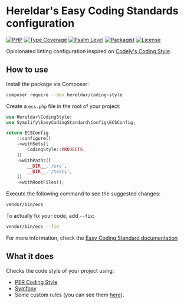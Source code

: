 Hereldar's Easy Coding Standards configuration
==============================================

[![PHP][php-badge]][php-url]
[![Type Coverage][shepherd-coverage-badge]][shepherd-url]
[![Psalm Level][shepherd-level-badge]][shepherd-url]
[![Packagist][packagist-version-badge]][packagist-url]
[![License][license-badge]][license-url]

[php-badge]: https://img.shields.io/badge/php-8.0%20to%208.3-777bb3.svg
[php-url]: https://coveralls.io/github/hereldar/php-coding-style
[shepherd-coverage-badge]: https://shepherd.dev/github/hereldar/php-coding-style/coverage.svg
[shepherd-level-badge]: https://shepherd.dev/github/hereldar/php-coding-style/level.svg
[shepherd-url]: https://shepherd.dev/github/hereldar/php-coding-style
[packagist-version-badge]: https://img.shields.io/packagist/v/hereldar/coding-style.svg
[packagist-downloads-badge]: https://img.shields.io/packagist/dt/hereldar/coding-style.svg
[packagist-url]: https://packagist.org/packages/hereldar/coding-style
[license-badge]: https://img.shields.io/badge/license-MIT-brightgreen.svg
[license-url]: LICENSE

Opinionated linting configuration inspired on [Codely's Coding Style](https://github.com/CodelyTV/php-coding_style-codely).

How to use
----------

Install the package via Composer:

```bash
composer require --dev hereldar/coding-style
```

Create a `ecs.php` file in the root of your project:

```php
use Hereldar\CodingStyle;
use Symplify\EasyCodingStandard\Config\ECSConfig;

return ECSConfig
    ::configure()
    ->withSets([
        CodingStyle::PROJECTS,
    ])
    ->withPaths([
        __DIR__.'/src',
        __DIR__.'/tests',
    ])
    ->withRootFiles();
```

Execute the following command to see the suggested changes:

```bash
vendor/bin/ecs
```

To actually fix your code, add `--fix`:

```bash
vendor/bin/ecs --fix
```

For more information, check the [Easy Coding Standard documentation](https://github.com/easy-coding-standard/easy-coding-standard)

What it does
------------

Checks the code style of your project using:

- [PER Coding Style](https://www.php-fig.org/per/coding-style/)
- [Symfony](https://symfony.com/doc/current/contributing/code/standards.html)
- Some custom rules (you can see them [here](sets)).
